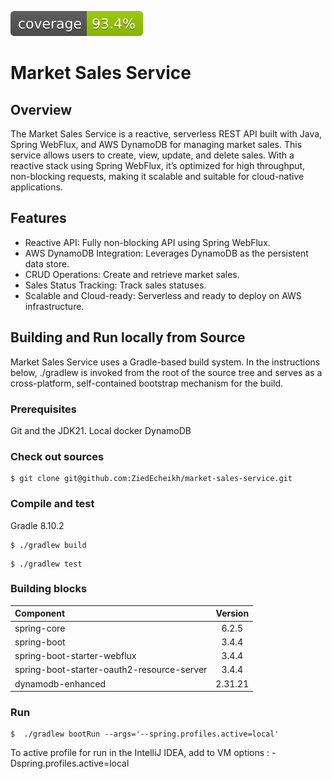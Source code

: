 ![Coverage](.github/badges/jacoco.svg)

# Market Sales Service

## Overview
The Market Sales Service is a reactive, serverless REST API built with Java, Spring WebFlux, and AWS DynamoDB for managing market sales.
This service allows users to create, view, update, and delete sales.
With a reactive stack using Spring WebFlux, it’s optimized for high throughput, non-blocking requests, making it scalable and suitable for cloud-native applications.

## Features
* Reactive API: Fully non-blocking API using Spring WebFlux.
* AWS DynamoDB Integration: Leverages DynamoDB as the persistent data store.
* CRUD Operations: Create and retrieve market sales.
* Sales Status Tracking: Track sales statuses.
* Scalable and Cloud-ready: Serverless and ready to deploy on AWS infrastructure.

## Building and Run locally from Source
Market Sales Service uses a Gradle-based build system.
In the instructions below, ./gradlew is invoked from the root of the source tree and serves as a cross-platform, self-contained bootstrap mechanism for the build.

### Prerequisites
Git and the JDK21.
Local docker DynamoDB

### Check out sources
```
$ git clone git@github.com:ZiedEcheikh/market-sales-service.git
```

### Compile and test
Gradle 8.10.2

```
$ ./gradlew build
```
```
$ ./gradlew test
```

### Building blocks
| Component                                  | Version   |
|:-------------------------------------------|:---------:|
| spring-core                                |   6.2.5   |
| spring-boot                                |   3.4.4   |
| spring-boot-starter-webflux                |   3.4.4   |
| spring-boot-starter-oauth2-resource-server |   3.4.4   |
| dynamodb-enhanced                          |  2.31.21  |
### Run
```
$  ./gradlew bootRun --args='--spring.profiles.active=local'
```
To active profile for run in the IntelliJ IDEA, add to VM options : -Dspring.profiles.active=local

